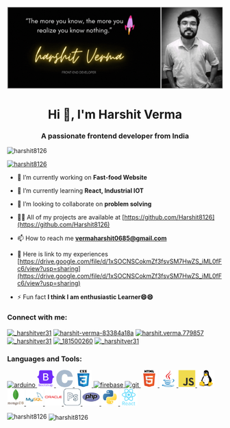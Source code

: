 ![BannerGIF](https://github.com/Harshit8126/Harshit8126/blob/main/readme%20gif/https___www.linkedin.com_in_harshit-verma-83384a18a_.gif)
<h1 align="center">Hi 👋, I'm Harshit Verma</h1>
<h3 align="center">A passionate frontend developer from India</h3>

<p align="left"> <img src="https://komarev.com/ghpvc/?username=harshit8126&label=Profile%20Views&color=0e75b6&style=flat" alt="harshit8126" /> </p>

<p align="left"> <a href="https://github.com/ryo-ma/github-profile-trophy"><img src="https://github-profile-trophy.vercel.app/?username=harshit8126" alt="harshit8126" /></a> </p>

- 🔭 I’m currently working on **Fast-food Website**

- 🌱 I’m currently learning **React, Industrial IOT**

- 👯 I’m looking to collaborate on **problem solving**

- 👨‍💻 All of my projects are available at [https://github.com/Harshit8126](https://github.com/Harshit8126)

- 📫 How to reach me **vermaharshit0685@gmail.com**

- 📄 Here is link to my experiences [https://drive.google.com/file/d/1xSOCNSCokmZf3fsvSM7HwZS_iML0fFc6/view?usp=sharing](https://drive.google.com/file/d/1xSOCNSCokmZf3fsvSM7HwZS_iML0fFc6/view?usp=sharing)

- ⚡ Fun fact **I think I am enthusiastic Learner😄😄**

<h3 align="left">Connect with me:</h3>
<p align="left">
<a href="https://twitter.com/_harshitver31" target="blank"><img align="center" src="https://cdn.jsdelivr.net/npm/simple-icons@3.0.1/icons/twitter.svg" alt="_harshitver31" height="30" width="40" /></a>
<a href="https://linkedin.com/in/harshit-verma-83384a18a" target="blank"><img align="center" src="https://cdn.jsdelivr.net/npm/simple-icons@3.0.1/icons/linkedin.svg" alt="harshit-verma-83384a18a" height="30" width="40" /></a>
<a href="https://fb.com/harshit.verma.779857" target="blank"><img align="center" src="https://cdn.jsdelivr.net/npm/simple-icons@3.0.1/icons/facebook.svg" alt="harshit.verma.779857" height="30" width="40" /></a>
<a href="https://instagram.com/_harshitver31" target="blank"><img align="center" src="https://cdn.jsdelivr.net/npm/simple-icons@3.0.1/icons/instagram.svg" alt="_harshitver31" height="30" width="40" /></a>
<a href="https://www.hackerrank.com/_181500260" target="blank"><img align="center" src="https://cdn.jsdelivr.net/npm/simple-icons@3.0.1/icons/hackerrank.svg" alt="_181500260" height="30" width="40" /></a>
<a href="https://www.leetcode.com/_harshitver31" target="blank"><img align="center" src="https://cdn.jsdelivr.net/npm/simple-icons@3.0.1/icons/leetcode.svg" alt="_harshitver31" height="30" width="40" /></a>
</p>

<h3 align="left">Languages and Tools:</h3>
<p align="left"> <a href="https://www.arduino.cc/" target="_blank"> <img src="https://cdn.worldvectorlogo.com/logos/arduino-1.svg" alt="arduino" width="40" height="40"/> </a> <a href="https://getbootstrap.com" target="_blank"> <img src="https://raw.githubusercontent.com/devicons/devicon/master/icons/bootstrap/bootstrap-plain-wordmark.svg" alt="bootstrap" width="40" height="40"/> </a> <a href="https://www.cprogramming.com/" target="_blank"> <img src="https://raw.githubusercontent.com/devicons/devicon/master/icons/c/c-original.svg" alt="c" width="40" height="40"/> </a> <a href="https://www.w3schools.com/css/" target="_blank"> <img src="https://raw.githubusercontent.com/devicons/devicon/master/icons/css3/css3-original-wordmark.svg" alt="css3" width="40" height="40"/> </a> <a href="https://firebase.google.com/" target="_blank"> <img src="https://www.vectorlogo.zone/logos/firebase/firebase-icon.svg" alt="firebase" width="40" height="40"/> </a> <a href="https://git-scm.com/" target="_blank"> <img src="https://www.vectorlogo.zone/logos/git-scm/git-scm-icon.svg" alt="git" width="40" height="40"/> </a> <a href="https://www.w3.org/html/" target="_blank"> <img src="https://raw.githubusercontent.com/devicons/devicon/master/icons/html5/html5-original-wordmark.svg" alt="html5" width="40" height="40"/> </a> <a href="https://www.java.com" target="_blank"> <img src="https://raw.githubusercontent.com/devicons/devicon/master/icons/java/java-original.svg" alt="java" width="40" height="40"/> </a> <a href="https://developer.mozilla.org/en-US/docs/Web/JavaScript" target="_blank"> <img src="https://raw.githubusercontent.com/devicons/devicon/master/icons/javascript/javascript-original.svg" alt="javascript" width="40" height="40"/> </a> <a href="https://www.linux.org/" target="_blank"> <img src="https://raw.githubusercontent.com/devicons/devicon/master/icons/linux/linux-original.svg" alt="linux" width="40" height="40"/> </a> <a href="https://www.mongodb.com/" target="_blank"> <img src="https://raw.githubusercontent.com/devicons/devicon/master/icons/mongodb/mongodb-original-wordmark.svg" alt="mongodb" width="40" height="40"/> </a> <a href="https://www.mysql.com/" target="_blank"> <img src="https://raw.githubusercontent.com/devicons/devicon/master/icons/mysql/mysql-original-wordmark.svg" alt="mysql" width="40" height="40"/> </a> <a href="https://www.oracle.com/" target="_blank"> <img src="https://raw.githubusercontent.com/devicons/devicon/master/icons/oracle/oracle-original.svg" alt="oracle" width="40" height="40"/> </a> <a href="https://www.photoshop.com/en" target="_blank"> <img src="https://raw.githubusercontent.com/devicons/devicon/master/icons/photoshop/photoshop-line.svg" alt="photoshop" width="40" height="40"/> </a> <a href="https://www.php.net" target="_blank"> <img src="https://raw.githubusercontent.com/devicons/devicon/master/icons/php/php-original.svg" alt="php" width="40" height="40"/> </a> <a href="https://www.python.org" target="_blank"> <img src="https://raw.githubusercontent.com/devicons/devicon/master/icons/python/python-original.svg" alt="python" width="40" height="40"/> </a> <a href="https://reactjs.org/" target="_blank"> <img src="https://raw.githubusercontent.com/devicons/devicon/master/icons/react/react-original-wordmark.svg" alt="react" width="40" height="40"/> </a> </p>

<p><img align="left" src="https://github-readme-stats.vercel.app/api/top-langs?username=harshit8126&show_icons=true&locale=en&layout=compact" alt="harshit8126" /></p>

<p>&nbsp;<img align="center" src="https://github-readme-stats.vercel.app/api?username=harshit8126&show_icons=true&locale=en" alt="harshit8126" /></p>
